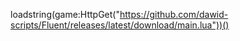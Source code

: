 
 loadstring(game:HttpGet("https://github.com/dawid-scripts/Fluent/releases/latest/download/main.lua"))()
